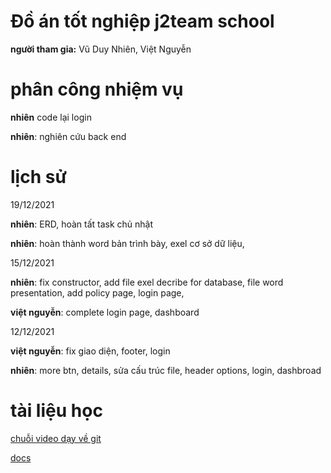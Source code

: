 # Đồ án tốt nghiệp j2team school 

**người tham gia:** Vũ Duy Nhiên, Việt Nguyễn

# 

# phân công nhiệm vụ

**nhiên** code lại login 

**nhiên**: nghiên cứu back end

# lịch sử

19/12/2021

**nhiên**: ERD, hoàn tất task chủ nhật 

**nhiên**:  hoàn thành word bản trình bày, exel cơ sở dữ liệu, 

15/12/2021

**nhiên**: fix constructor, add file exel decribe for database, file word presentation, add policy page, login page, 

**việt nguyễn**: complete login page, dashboard

12/12/2021

**việt nguyễn**: fix giao diện, footer, login

 **nhiên**: more btn, details, sửa cấu trúc file, header options, login, dashbroad
 

# **tài liệu học** 

[chuỗi video dạy về git ](https://www.youtube.com/playlist?list=PLkY6Xj8Sg8-viFVtaVps_h_Emi2wQyE7q)

[docs](https://backlog.com/git-tutorial/vn/)

